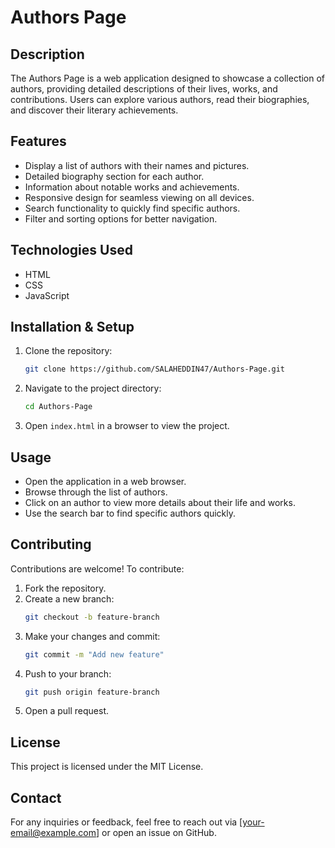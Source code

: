 # Authors Page

## Description
The Authors Page is a web application designed to showcase a collection of authors, providing detailed descriptions of their lives, works, and contributions. Users can explore various authors, read their biographies, and discover their literary achievements.

## Features
- Display a list of authors with their names and pictures.
- Detailed biography section for each author.
- Information about notable works and achievements.
- Responsive design for seamless viewing on all devices.
- Search functionality to quickly find specific authors.
- Filter and sorting options for better navigation.

## Technologies Used
- HTML
- CSS
- JavaScript

## Installation & Setup
1. Clone the repository:
   ```bash
   git clone https://github.com/SALAHEDDIN47/Authors-Page.git
   ```
2. Navigate to the project directory:
   ```bash
   cd Authors-Page
   ```
3. Open `index.html` in a browser to view the project.

## Usage
- Open the application in a web browser.
- Browse through the list of authors.
- Click on an author to view more details about their life and works.
- Use the search bar to find specific authors quickly.

## Contributing
Contributions are welcome! To contribute:
1. Fork the repository.
2. Create a new branch:
   ```bash
   git checkout -b feature-branch
   ```
3. Make your changes and commit:
   ```bash
   git commit -m "Add new feature"
   ```
4. Push to your branch:
   ```bash
   git push origin feature-branch
   ```
5. Open a pull request.

## License
This project is licensed under the MIT License.

## Contact
For any inquiries or feedback, feel free to reach out via [your-email@example.com] or open an issue on GitHub.

